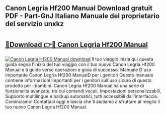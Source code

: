 ## Canon Legria Hf200 Manual Download gratuit PDF - Part-GnJ Italiano Manuale del proprietario del servizio unxkz

# <h2><a href="http://dfgbfg7.blite.top/?on=Canon+Legria+Hf200+Manual">🔗Download 👉🔴 Canon Legria Hf200 Manual</a></h2>

[![Canon Legria Hf200 Manual download](https://i.imgur.com/lujVjoI.png)](http://dfgbfg7.blite.top/?on=Canon+Legria+Hf200+Manual)
Il tuo viaggio inizia qui questa guida segna l'inizio del tuo viaggio con il tuo nuovo Canon Legria Hf200 Manual e ti guida verso operazioni e gioia di successo. Manuale D'uso importante Canon Legria Hf200 ManualD per i genitori Questo manuale contiene informazioni importanti per i genitori sull'uso sicuro di questo prodotto per i bambini. Canon Legria Hf200 Manual ha una serie di funzionalità avanzate, tra cui comandi vocali, Impostazioni personalizzabili, Supporto multilingue e backup automatici, tutti accessibili dall'interfaccia. Cominciamo! Contattaci oggi e lascia che ti aiutiamo a sfruttare al meglio il tuo nuovo Canon Legria Hf200 Manual.
